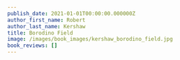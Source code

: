 ```yaml
---
publish_date: 2021-01-01T00:00:00.000000Z
author_first_name: Robert
author_last_name: Kershaw
title: Borodino Field
image: /images/book_images/kershaw_borodino_field.jpg
book_reviews: []
---
```

